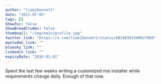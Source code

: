 ```yaml
---
author: "liamjbennett"
date: "2011-07-05"
tags: []
ShowToc: false
ShowBreadCrumbs: false
thumbnail: "/img/main/profile.jpg"
twitter_link: "https://x.com/liamjbennett/status/88140391500627969"
mastodon_link: ""
bluesky_link: ""
linkedin_link: ""
expiryDate: "2016-01-01"
---
```


Spent the last few weeks writing a customized msi installer while requirements change daily. Enough of that now.

